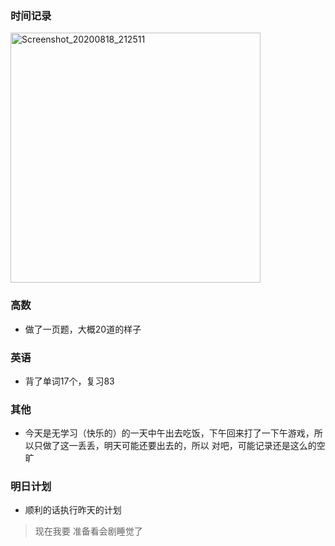 ### 时间记录

<img src="https://raw.githubusercontent.com/Kong-PR/Typora-picture/master/img/Screenshot_20200818_212511.jpg" alt="Screenshot_20200818_212511" width=400 />

### 高数

- 做了一页题，大概20道的样子

### 英语

- 背了单词17个，复习83

### 其他

- 今天是无学习（快乐的）的一天中午出去吃饭，下午回来打了一下午游戏，所以只做了这一丢丢，明天可能还要出去的，所以   对吧，可能记录还是这么的空旷

### 明日计划

- 顺利的话执行昨天的计划

> 现在我要 准备看会剧睡觉了